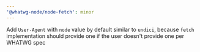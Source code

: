 ```yaml
---
'@whatwg-node/node-fetch': minor
---
```


Add `User-Agent` with `node` value by default similar to `undici`, because `fetch` implementation
should provide one if the user doesn't provide one per WHATWG spec
